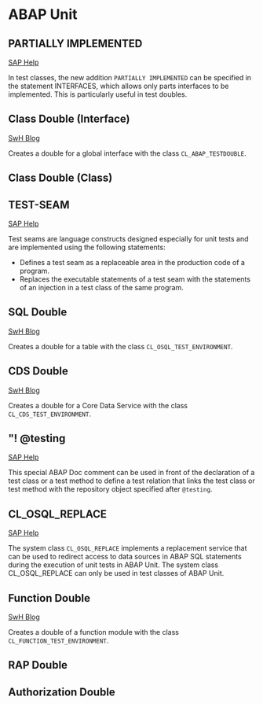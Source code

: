# ABAP Unit

## PARTIALLY IMPLEMENTED
[SAP Help](https://help.sap.com/doc/abapdocu_latest_index_htm/latest/en-US/index.htm?file=abapinterfaces_partially.htm)

In test classes, the new addition `PARTIALLY IMPLEMENTED` can be specified in the statement INTERFACES, which allows only parts interfaces to be implemented. This is particularly useful in test doubles.

## Class Double (Interface)
[SwH Blog](https://software-heroes.com/en/blog/abap-unit-tdf-test-double-en)

Creates a double for a global interface with the class `CL_ABAP_TESTDOUBLE`.

## Class Double (Class)

## TEST-SEAM
[SAP Help](https://help.sap.com/doc/abapdocu_latest_index_htm/latest/en-US/index.htm?file=abentest_seams.htm)

Test seams are language constructs designed especially for unit tests and are implemented using the following statements:
- Defines a test seam as a replaceable area in the production code of a program.
- Replaces the executable statements of a test seam with the statements of an injection in a test class of the same program.

## SQL Double
[SwH Blog](https://software-heroes.com/en/blog/abap-unit-tdf-sql-double-en)

Creates a double for a table with the class `CL_OSQL_TEST_ENVIRONMENT`.

## CDS Double
[SwH Blog](https://software-heroes.com/en/blog/abap-unit-tdf-cds-double-en)

Creates a double for a Core Data Service with the class `CL_CDS_TEST_ENVIRONMENT`.

## "! @testing
[SAP Help](https://help.sap.com/doc/abapdocu_latest_index_htm/latest/en-US/index.htm?file=abentest_relations.htm)

This special ABAP Doc comment can be used in front of the declaration of a test class or a test method to define a test relation that links the test class or test method with the repository object specified after `@testing`.

## CL_OSQL_REPLACE
[SAP Help](https://help.sap.com/doc/abapdocu_latest_index_htm/latest/en-US/index.htm?file=abencl_osql_replace.htm)

The system class `CL_OSQL_REPLACE` implements a replacement service that can be used to redirect access to data sources in ABAP SQL statements during the execution of unit tests in ABAP Unit. The system class CL_OSQL_REPLACE can only be used in test classes of ABAP Unit.

## Function Double
[SwH Blog](https://software-heroes.com/en/blog/abap-unit-tdf-function-double-en)

Creates a double of a function module with the class `CL_FUNCTION_TEST_ENVIRONMENT`.

## RAP Double

## Authorization Double

